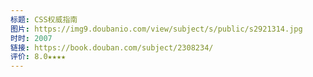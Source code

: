 ```yaml
---
标题: CSS权威指南
图片: https://img9.doubanio.com/view/subject/s/public/s2921314.jpg
时时: 2007
链接: https://book.douban.com/subject/2308234/
评价: 8.0★★★★
---
```


